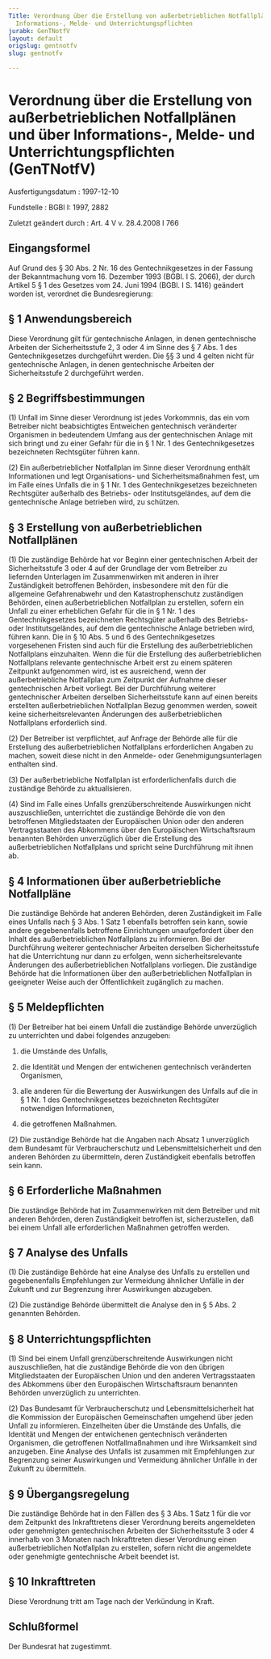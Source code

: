 ```yaml
---
Title: Verordnung über die Erstellung von außerbetrieblichen Notfallplänen und über
  Informations-, Melde- und Unterrichtungspflichten
jurabk: GenTNotfV
layout: default
origslug: gentnotfv
slug: gentnotfv

---
```


# Verordnung über die Erstellung von außerbetrieblichen Notfallplänen und über Informations-, Melde- und Unterrichtungspflichten (GenTNotfV)

Ausfertigungsdatum
:   1997-12-10

Fundstelle
:   BGBl I: 1997, 2882

Zuletzt geändert durch
:   Art. 4 V v. 28.4.2008 I 766


## Eingangsformel

Auf Grund des § 30 Abs. 2 Nr. 16 des Gentechnikgesetzes in der Fassung der Bekanntmachung vom 16. Dezember 1993 (BGBl. I S. 2066), der durch Artikel 5 § 1 des Gesetzes vom 24. Juni 1994 (BGBl. I S. 1416) geändert worden ist, verordnet die Bundesregierung:


## § 1 Anwendungsbereich

Diese Verordnung gilt für gentechnische Anlagen, in denen gentechnische Arbeiten der Sicherheitsstufe 2, 3 oder 4 im Sinne des § 7 Abs. 1 des Gentechnikgesetzes durchgeführt werden. Die §§ 3 und 4 gelten nicht für gentechnische Anlagen, in denen gentechnische Arbeiten der Sicherheitsstufe 2 durchgeführt werden.


## § 2 Begriffsbestimmungen

(1) Unfall im Sinne dieser Verordnung ist jedes Vorkommnis, das ein vom Betreiber nicht beabsichtigtes Entweichen gentechnisch veränderter Organismen in bedeutendem Umfang aus der gentechnischen Anlage mit sich bringt und zu einer Gefahr für die in § 1 Nr. 1 des Gentechnikgesetzes bezeichneten Rechtsgüter führen kann.

(2) Ein außerbetrieblicher Notfallplan im Sinne dieser Verordnung enthält Informationen und legt Organisations- und Sicherheitsmaßnahmen fest, um im Falle eines Unfalls die in § 1 Nr. 1 des Gentechnikgesetzes bezeichneten Rechtsgüter außerhalb des Betriebs- oder Institutsgeländes, auf dem die gentechnische Anlage betrieben wird, zu schützen.


## § 3 Erstellung von außerbetrieblichen Notfallplänen

(1) Die zuständige Behörde hat vor Beginn einer gentechnischen Arbeit der Sicherheitsstufe 3 oder 4 auf der Grundlage der vom Betreiber zu liefernden Unterlagen im Zusammenwirken mit anderen in ihrer Zuständigkeit betroffenen Behörden, insbesondere mit den für die allgemeine Gefahrenabwehr und den Katastrophenschutz zuständigen Behörden, einen außerbetrieblichen Notfallplan zu erstellen, sofern ein Unfall zu einer erheblichen Gefahr für die in § 1 Nr. 1 des Gentechnikgesetzes bezeichneten Rechtsgüter außerhalb des Betriebs- oder Institutsgeländes, auf dem die gentechnische Anlage betrieben wird, führen kann. Die in § 10 Abs. 5 und 6 des Gentechnikgesetzes vorgesehenen Fristen sind auch für die Erstellung des außerbetrieblichen Notfallplans einzuhalten. Wenn die für die Erstellung des außerbetrieblichen Notfallplans relevante gentechnische Arbeit erst zu einem späteren Zeitpunkt aufgenommen wird, ist es ausreichend, wenn der außerbetriebliche Notfallplan zum Zeitpunkt der Aufnahme dieser gentechnischen Arbeit vorliegt. Bei der Durchführung weiterer gentechnischer Arbeiten derselben Sicherheitsstufe kann auf einen bereits erstellten außerbetrieblichen Notfallplan Bezug genommen werden, soweit keine sicherheitsrelevanten Änderungen des außerbetrieblichen Notfallplans erforderlich sind.

(2) Der Betreiber ist verpflichtet, auf Anfrage der Behörde alle für die Erstellung des außerbetrieblichen Notfallplans erforderlichen Angaben zu machen, soweit diese nicht in den Anmelde- oder Genehmigungsunterlagen enthalten sind.

(3) Der außerbetriebliche Notfallplan ist erforderlichenfalls durch die zuständige Behörde zu aktualisieren.

(4) Sind im Falle eines Unfalls grenzüberschreitende Auswirkungen nicht auszuschließen, unterrichtet die zuständige Behörde die von den betroffenen Mitgliedstaaten der Europäischen Union oder den anderen Vertragsstaaten des Abkommens über den Europäischen Wirtschaftsraum benannten Behörden unverzüglich über die Erstellung des außerbetrieblichen Notfallplans und spricht seine Durchführung mit ihnen ab.


## § 4 Informationen über außerbetriebliche Notfallpläne

Die zuständige Behörde hat anderen Behörden, deren Zuständigkeit im Falle eines Unfalls nach § 3 Abs. 1 Satz 1 ebenfalls betroffen sein kann, sowie andere gegebenenfalls betroffene Einrichtungen unaufgefordert über den Inhalt des außerbetrieblichen Notfallplans zu informieren. Bei der Durchführung weiterer gentechnischer Arbeiten derselben Sicherheitsstufe hat die Unterrichtung nur dann zu erfolgen, wenn sicherheitsrelevante Änderungen des außerbetrieblichen Notfallplans vorliegen. Die zuständige Behörde hat die Informationen über den außerbetrieblichen Notfallplan in geeigneter Weise auch der Öffentlichkeit zugänglich zu machen.


## § 5 Meldepflichten

(1) Der Betreiber hat bei einem Unfall die zuständige Behörde unverzüglich zu unterrichten und dabei folgendes anzugeben:

1.  die Umstände des Unfalls,


2.  die Identität und Mengen der entwichenen gentechnisch veränderten Organismen,


3.  alle anderen für die Bewertung der Auswirkungen des Unfalls auf die in § 1 Nr. 1 des Gentechnikgesetzes bezeichneten Rechtsgüter notwendigen Informationen,


4.  die getroffenen Maßnahmen.




(2) Die zuständige Behörde hat die Angaben nach Absatz 1 unverzüglich dem Bundesamt für Verbraucherschutz und Lebensmittelsicherheit und den anderen Behörden zu übermitteln, deren Zuständigkeit ebenfalls betroffen sein kann.


## § 6 Erforderliche Maßnahmen

Die zuständige Behörde hat im Zusammenwirken mit dem Betreiber und mit anderen Behörden, deren Zuständigkeit betroffen ist, sicherzustellen, daß bei einem Unfall alle erforderlichen Maßnahmen getroffen werden.


## § 7 Analyse des Unfalls

(1) Die zuständige Behörde hat eine Analyse des Unfalls zu erstellen und gegebenenfalls Empfehlungen zur Vermeidung ähnlicher Unfälle in der Zukunft und zur Begrenzung ihrer Auswirkungen abzugeben.

(2) Die zuständige Behörde übermittelt die Analyse den in § 5 Abs. 2 genannten Behörden.


## § 8 Unterrichtungspflichten

(1) Sind bei einem Unfall grenzüberschreitende Auswirkungen nicht auszuschließen, hat die zuständige Behörde die von den übrigen Mitgliedstaaten der Europäischen Union und den anderen Vertragsstaaten des Abkommens über den Europäischen Wirtschaftsraum benannten Behörden unverzüglich zu unterrichten.

(2) Das Bundesamt für Verbraucherschutz und Lebensmittelsicherheit hat die Kommission der Europäischen Gemeinschaften umgehend über jeden Unfall zu informieren. Einzelheiten über die Umstände des Unfalls, die Identität und Mengen der entwichenen gentechnisch veränderten Organismen, die getroffenen Notfallmaßnahmen und ihre Wirksamkeit sind anzugeben. Eine Analyse des Unfalls ist zusammen mit Empfehlungen zur Begrenzung seiner Auswirkungen und Vermeidung ähnlicher Unfälle in der Zukunft zu übermitteln.


## § 9 Übergangsregelung

Die zuständige Behörde hat in den Fällen des § 3 Abs. 1 Satz 1 für die vor dem Zeitpunkt des Inkrafttretens dieser Verordnung bereits angemeldeten oder genehmigten gentechnischen Arbeiten der Sicherheitsstufe 3 oder 4 innerhalb von 3 Monaten nach Inkrafttreten dieser Verordnung einen außerbetrieblichen Notfallplan zu erstellen, sofern nicht die angemeldete oder genehmigte gentechnische Arbeit beendet ist.


## § 10 Inkrafttreten

Diese Verordnung tritt am Tage nach der Verkündung in Kraft.


## Schlußformel

Der Bundesrat hat zugestimmt.

